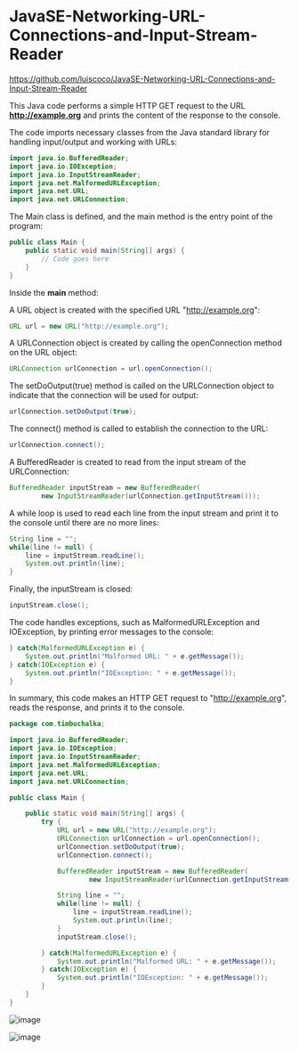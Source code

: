 # JavaSE-Networking-URL-Connections-and-Input-Stream-Reader

https://github.com/luiscoco/JavaSE-Networking-URL-Connections-and-Input-Stream-Reader

This Java code performs a simple HTTP GET request to the URL **http://example.org** and prints the content of the response to the console.

The code imports necessary classes from the Java standard library for handling input/output and working with URLs:

```java
import java.io.BufferedReader;
import java.io.IOException;
import java.io.InputStreamReader;
import java.net.MalformedURLException;
import java.net.URL;
import java.net.URLConnection;
```

The Main class is defined, and the main method is the entry point of the program:

```java
public class Main {
    public static void main(String[] args) {
        // Code goes here
    }
}
```

Inside the **main** method:

A URL object is created with the specified URL "http://example.org":

```java
URL url = new URL("http://example.org");
```

A URLConnection object is created by calling the openConnection method on the URL object:

```java
URLConnection urlConnection = url.openConnection();
```

The setDoOutput(true) method is called on the URLConnection object to indicate that the connection will be used for output:

```java
urlConnection.setDoOutput(true);
```

The connect() method is called to establish the connection to the URL:

```java
urlConnection.connect();
```

A BufferedReader is created to read from the input stream of the URLConnection:

```java
BufferedReader inputStream = new BufferedReader(
        new InputStreamReader(urlConnection.getInputStream()));
```

A while loop is used to read each line from the input stream and print it to the console until there are no more lines:

```java
String line = "";
while(line != null) {
    line = inputStream.readLine();
    System.out.println(line);
}
```

Finally, the inputStream is closed:

```java
inputStream.close();
```

The code handles exceptions, such as MalformedURLException and IOException, by printing error messages to the console:

```java
} catch(MalformedURLException e) {
    System.out.println("Malformed URL: " + e.getMessage());
} catch(IOException e) {
    System.out.println("IOException: " + e.getMessage());
}
```

In summary, this code makes an HTTP GET request to "http://example.org", reads the response, and prints it to the console.

```java
package com.timbuchalka;

import java.io.BufferedReader;
import java.io.IOException;
import java.io.InputStreamReader;
import java.net.MalformedURLException;
import java.net.URL;
import java.net.URLConnection;

public class Main {

    public static void main(String[] args) {
        try {
            URL url = new URL("http://example.org");
            URLConnection urlConnection = url.openConnection();
            urlConnection.setDoOutput(true);
            urlConnection.connect();

            BufferedReader inputStream = new BufferedReader(
                    new InputStreamReader(urlConnection.getInputStream()));

            String line = "";
            while(line != null) {
                line = inputStream.readLine();
                System.out.println(line);
            }
            inputStream.close();

        } catch(MalformedURLException e) {
            System.out.println("Malformed URL: " + e.getMessage());
        } catch(IOException e) {
            System.out.println("IOException: " + e.getMessage());
        }
    }
}
```

![image](https://github.com/luiscoco/JavaSE-Networking-URL-Connections-and-Input-Stream-Reader/assets/32194879/514a073f-f89e-45ba-9e03-6e34c794b03f)

![image](https://github.com/luiscoco/JavaSE-Networking-URL-Connections-and-Input-Stream-Reader/assets/32194879/81520097-9938-47ce-bc87-dd084a80eeac)
